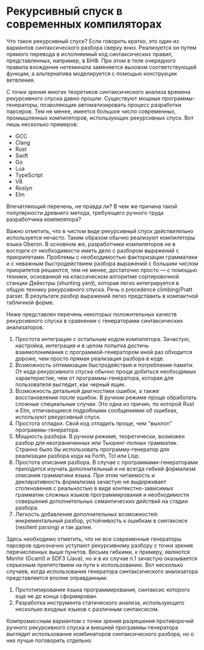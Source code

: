 ﻿# Рекурсивный спуск в современных компиляторах

Что такое рекурсивный спуск? Если говорить кратко, это один из вариантов синтаксического разбора сверху вниз. Реализуется он путем прямого перевода в исполняемый код синтаксических правил, представленных, например, в БНФ. При этом в теле очередного правила вхождение нетеминала заменяется вызовом соответствующей функции, а альтернатива моделируется с помощью конструкции ветвления.

С точки зрения многих теоретиков синтаксического анализа времена рекурсивного спуска давно прошли. Существуют мощные программы-генераторы, позволяющие автоматизировать процесс разработки парсеров. Тем не менее, имеется большое число современных, промышленных компиляторов, использующих рекурсивных спуск. Вот лишь несколько примеров:

* GCC
* Clang
* Rust
* Swift
* Go
* Lua
* TypeScript
* V8
* Roslyn
* Elm

Впечатляющий перечень, не правда ли? В чем же причина такой популярности древнего метода, требующего ручного труда разработчика компилятора?

Важно отметить, что в чистом виде рекурсивный спуск действительно используется нечасто. Таким образом обычно реализуют компиляторы языка Oberon. В основном же, разработчики компиляторов не в восторге от необходимости иметь дело с разбором выражений с приоритетами. Проблемы с необходимостью факторизации грамматики и с неважным быстродействием разбора выражений с большим числом приоритетов решаются, тем не менее, достаточно просто — с помощью техники, основанной на классическом алгоритме сортировочной станции Дейкстры (shunting yard), которая легко интегрируется в общую технику рекурсивного спуска. Речь о precedence climbing/Pratt parser. В результате разбор выражений легко представить в компактной табличной форме.

Ниже представлен перечень некоторых положительных качеств рекурсивного спуска в сравнении с генераторами синтаксических анализаторов.

1. Простота интеграции с остальным кодом компилятора. Зачастую, настройка, интеграция и в целом попытка достичь взаимопонимания с программой-генератором иной раз обходится дороже, чем просто прямая реализация разбора в коде.
2. Возможность оптимизации быстродействия и потребления памяти. От кода рекурсивного спуска обычно проще добиться необходимых характеристик, чем от программы-генератора, которая для пользователя выглядит, как черный ящик.
3. Возможность детальной диагностики ошибок, а также восстановления после ошибок. В ручном режиме проще обработать сложные специальные случаи. Это одна из причин, по которой Rust и Elm, отличающиеся подробными сообщениями об ошибках, используют рекурсивный спуск.
4. Простота отладки. Свой код отладить проще, чем "выхлоп" программы-генератора.
5. Мощность разбора. В ручном режиме, теоретически, возможен разбор для неограниченных или Тьюринг-полных грамматик. Странно было бы использовать программу-генератор для реализации разбора кода на Forth, Tcl или Lisp.
6. Простота описания разбора. В случае с программами-генераторами приходится изучать дополнительный и не всегда гибкий формализм описания грамматики языка. При этом читаемость и декларативность формализма зачастую не выдерживает столкновения с реальностью в виде контекстно-зависимых грамматик сложных языков программирования и необходимости совершения дополнительных семантических действий на стадии разбора. 
7. Легкость добавления дополнительных возможностей: инкрементальный разбор, устойчивость к ошибкам в синтаксисе (resilient parsing) и так далее.

Здесь необходимо отметить, что не все современные генераторы парсеров однозначно уступают рекурсивному разбору с точки зрения перечисленных выше пунктов. Весьма гибкими, к примеру, являются Menhir (Ocaml) и SDF3 (Java), но и в их случае п.1 зачастую оказывается серьезным препятствием на пути к использованию. Вот несколько случаев, когда использование генератора синтаксического анализатора представляется вполне оправданным:

1. Прототипирование языка программирования, синтаксис которого еще не до конца сформирован.
2. Разработка инструмента статического анализа, использующего несколько входных языков с различным синтаксисом.

Компромиссным вариантом с точки зрения разрешения противоречий ручного рекурсивного спуска и внешней программы-генератора выглядит использование комбинаторов синтаксического разбора, но о них лучше поговорить отдельно.
